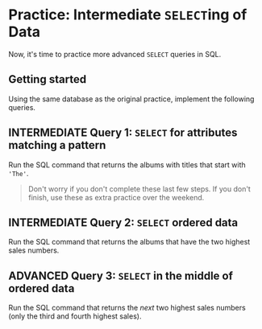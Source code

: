 # Practice: Intermediate `SELECT`ing of Data

Now, it's time to practice more advanced `SELECT` queries in SQL.

## Getting started

Using the same database as the original practice, implement the following
queries.

## INTERMEDIATE Query 1: `SELECT` for attributes matching a pattern

Run the SQL command that returns the albums with titles that start with `'The'`.

> Don't worry if you don't complete these last few steps. If you don't finish,
> use these as extra practice over the weekend.

## INTERMEDIATE Query 2: `SELECT` ordered data

Run the SQL command that returns the albums that have the two highest sales
numbers.

## ADVANCED Query 3: `SELECT` in the middle of ordered data

Run the SQL command that returns the *next* two highest sales numbers (only
the third and fourth highest sales).
